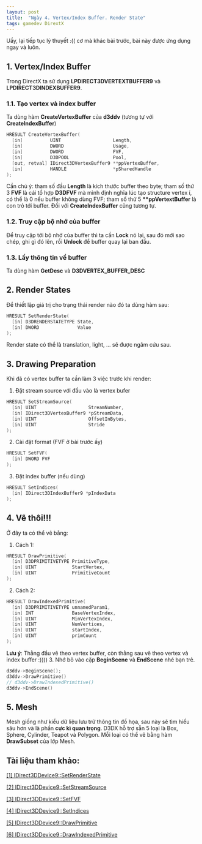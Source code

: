 ```yaml
---
layout: post
title:  "Ngày 4. Vertex/Index Buffer. Render State"
tags: gamedev DirextX
---
```


Uầy, lại tiếp tục lý thuyết :(( cơ mà khác bài trước, bài này được ứng dụng ngay và luôn.


## 1. Vertex/Index Buffer

Trong DirectX ta sử dụng **LPDIRECT3DVERTEXTBUFFER9** và **LPDIRECT3DINDEXBUFFER9**.

### 1.1. Tạo vertex và index buffer

Ta dùng hàm **CreateVertexBuffer** của **d3ddv** (tương tự với **CreateIndexBuffer**)

```cpp
HRESULT CreateVertexBuffer(
  [in]          UINT                   Length,
  [in]          DWORD                  Usage,
  [in]          DWORD                  FVF,
  [in]          D3DPOOL                Pool,
  [out, retval] IDirect3DVertexBuffer9 **ppVertexBuffer,
  [in]          HANDLE                 *pSharedHandle
);
```

Cần chú ý: tham số đầu **Length** là kích thước buffer theo byte; tham số thứ 3 **FVF** là cái tổ hợp **D3DFVF** mà mình định nghĩa lúc tạo structure vertex í, có thể là 0 nếu buffer không dùng FVF; tham số thứ 5 **\*\*ppVertextBuffer** là con trỏ tới buffer. Đối với **CreateIndexBuffer** cũng tương tự.

### 1.2. Truy cập bộ nhớ của buffer

Để truy cập tới bộ nhớ của buffer thì ta cần **Lock** nó lại, sau đó mới sao chép, ghi gì đó lên, rồi **Unlock** để buffer quay lại ban đầu.

### 1.3. Lấy thông tin về buffer

Ta dùng hàm **GetDesc** và **D3DVERTEX_BUFFER_DESC**

## 2. Render States

Để thiết lập giá trị cho trạng thái render nào đó ta dùng hàm sau:

```cpp
HRESULT SetRenderState(
  [in] D3DRENDERSTATETYPE State,
  [in] DWORD              Value
);
```

Render state có thể là translation, light, ... sẽ được ngâm cứu sau.

## 3. Drawing Preparation

Khi đã có vertex buffer ta cần làm 3 việc trước khi render:

1. Đặt stream source với đầu vào là vertex bufer
```cpp
HRESULT SetStreamSource(
  [in] UINT                   StreamNumber,
  [in] IDirect3DVertexBuffer9 *pStreamData,
  [in] UINT                   OffsetInBytes,
  [in] UINT                   Stride
);
```
2. Cài đặt format (FVF ở bài trước ấy)
```cpp
HRESULT SetFVF(
  [in] DWORD FVF
);
```
3. Đặt index buffer (nếu dùng)
```cpp
HRESULT SetIndices(
  [in] IDirect3DIndexBuffer9 *pIndexData
);
```

## 4. Vẽ thôi!!!

Ở đây ta có thể vẽ bằng:

1. Cách 1:
```cpp
HRESULT DrawPrimitive(
  [in] D3DPRIMITIVETYPE PrimitiveType,
  [in] UINT             StartVertex,
  [in] UINT             PrimitiveCount
);
```
2. Cách 2:
```cpp
HRESULT DrawIndexedPrimitive(
  [in] D3DPRIMITIVETYPE unnamedParam1,
  [in] INT              BaseVertexIndex,
  [in] UINT             MinVertexIndex,
  [in] UINT             NumVertices,
  [in] UINT             startIndex,
  [in] UINT             primCount
);
```
**Lưu ý**: Thằng đầu vẽ theo vertex buffer, còn thằng sau vẽ theo vertex và index buffer :))))
3. Nhớ bỏ vào cặp **BeginScene** và **EndScene** nhé bạn trẻ.
```cpp
d3ddv->BeginScene();
d3ddv->DrawPrimitive()
// d3ddv->DrawIndexedPrimitive()
d3ddv->EndScene()
```

## 5. Mesh

Mesh giống như kiểu dữ liệu lưu trữ thông tin đồ họa, sau này sẽ tìm hiểu sâu hơn và là phần **cực kì quan trọng**. D3DX hỗ trợ sẵn 5 loại là Box, Sphere, Cylinder, Teapot và Polygon. Mỗi loại có thể vẽ bằng hàm **DrawSubset** của lớp Mesh.

## Tài liệu tham khảo:

[[1] IDirect3DDevice9::SetRenderState](https://docs.microsoft.com/en-us/windows/win32/api/d3d9helper/nf-d3d9helper-idirect3ddevice9-setrenderstate)

[[2] IDirect3DDevice9::SetStreamSource](https://docs.microsoft.com/en-us/windows/win32/api/d3d9helper/nf-d3d9helper-idirect3ddevice9-setstreamsource)

[[3] IDirect3DDevice9::SetFVF](https://docs.microsoft.com/en-us/windows/win32/api/d3d9helper/nf-d3d9helper-idirect3ddevice9-setfvf)

[[4] IDirect3DDevice9::SetIndices](https://docs.microsoft.com/en-us/windows/win32/api/d3d9helper/nf-d3d9helper-idirect3ddevice9-setindices)

[[5] IDirect3DDevice9::DrawPrimitive](https://docs.microsoft.com/en-us/windows/win32/api/d3d9helper/nf-d3d9helper-idirect3ddevice9-drawprimitive)

[[6] IDirect3DDevice9::DrawIndexedPrimitive](https://docs.microsoft.com/en-us/windows/win32/api/d3d9helper/nf-d3d9helper-idirect3ddevice9-drawindexedprimitive)